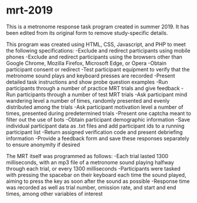 # mrt-2019
This is a metronome response task program created in summer 2019. It has been edited from its original form to remove study-specific details.

This program was created using HTML, CSS, Javascript, and PHP to meet the following specifications: 
-Exclude and redirect participants using mobile phones
-Exclude and redirect participants using the browsers other than Google Chrome, Mozilla Firefox, Microsoft Edge, or Opera
-Obtain participant consent or redirect
-Test participant equipment to verify that the metronome sound plays and keyboard presses are recorded
-Present detailed task instructions and show probe question examples
-Run participants through a number of practice MRT trials and give feedback
-Run participants through a number of test MRT trials
-Ask participant mind wandering level a number of times, randomly presented and evenly distributed among the trials
-Ask participant motivation level a number of times, presented during predetermined trials
-Present one captcha meant to filter out the use of bots
-Obtain participant demographic information
-Save individual participant data as .txt files and add participant ids to a running participant list
-Return assigned verification code and present debriefing information
-Provide a feedback form and save these responses separately to ensure anonymity if desired

The MRT itself was programmed as follows: 
-Each trial lasted 1300 milliseconds, with an mp3 file of a metronome sound playing halfway through each trial, or every 1300 milliseconds 
-Participants were tasked with pressing the spacebar on their keyboard each time the sound played, aiming to press the key as soon after the sound as possible
-Response time was recorded as well as trial number, omission rate, and start and end times, among other variables of interest

